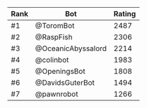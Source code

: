 Rank|Bot|Rating
---|---|---
#1|@ToromBot|2487
#2|@RaspFish|2306
#3|@OceanicAbyssalord|2214
#4|@colinbot|1983
#5|@OpeningsBot|1808
#6|@DavidsGuterBot|1494
#7|@pawnrobot|1266
